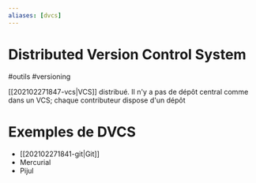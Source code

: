 ```yaml
---
aliases: [dvcs]
---
```


# Distributed Version Control System

#outils #versioning

[[202102271847-vcs|VCS]] distribué. Il n'y a pas de dépôt central comme dans un VCS; chaque contributeur dispose d'un dépôt

# Exemples de DVCS

- [[202102271841-git|Git]]
- Mercurial
- Pijul
